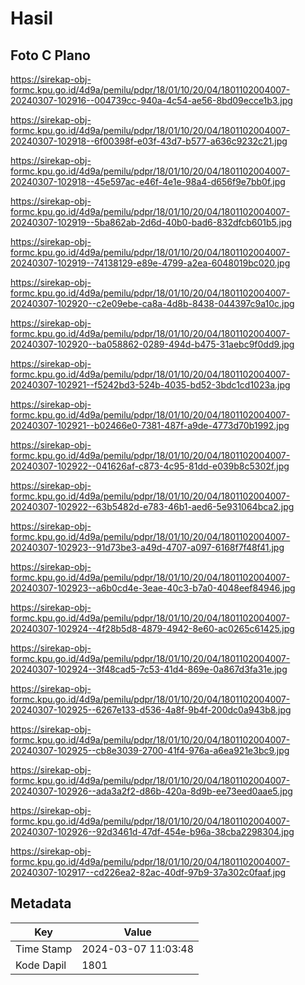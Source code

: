 # Hasil

## Foto C Plano

https://sirekap-obj-formc.kpu.go.id/4d9a/pemilu/pdpr/18/01/10/20/04/1801102004007-20240307-102916--004739cc-940a-4c54-ae56-8bd09ecce1b3.jpg

https://sirekap-obj-formc.kpu.go.id/4d9a/pemilu/pdpr/18/01/10/20/04/1801102004007-20240307-102918--6f00398f-e03f-43d7-b577-a636c9232c21.jpg

https://sirekap-obj-formc.kpu.go.id/4d9a/pemilu/pdpr/18/01/10/20/04/1801102004007-20240307-102918--45e597ac-e46f-4e1e-98a4-d656f9e7bb0f.jpg

https://sirekap-obj-formc.kpu.go.id/4d9a/pemilu/pdpr/18/01/10/20/04/1801102004007-20240307-102919--5ba862ab-2d6d-40b0-bad6-832dfcb601b5.jpg

https://sirekap-obj-formc.kpu.go.id/4d9a/pemilu/pdpr/18/01/10/20/04/1801102004007-20240307-102919--74138129-e89e-4799-a2ea-6048019bc020.jpg

https://sirekap-obj-formc.kpu.go.id/4d9a/pemilu/pdpr/18/01/10/20/04/1801102004007-20240307-102920--c2e09ebe-ca8a-4d8b-8438-044397c9a10c.jpg

https://sirekap-obj-formc.kpu.go.id/4d9a/pemilu/pdpr/18/01/10/20/04/1801102004007-20240307-102920--ba058862-0289-494d-b475-31aebc9f0dd9.jpg

https://sirekap-obj-formc.kpu.go.id/4d9a/pemilu/pdpr/18/01/10/20/04/1801102004007-20240307-102921--f5242bd3-524b-4035-bd52-3bdc1cd1023a.jpg

https://sirekap-obj-formc.kpu.go.id/4d9a/pemilu/pdpr/18/01/10/20/04/1801102004007-20240307-102921--b02466e0-7381-487f-a9de-4773d70b1992.jpg

https://sirekap-obj-formc.kpu.go.id/4d9a/pemilu/pdpr/18/01/10/20/04/1801102004007-20240307-102922--041626af-c873-4c95-81dd-e039b8c5302f.jpg

https://sirekap-obj-formc.kpu.go.id/4d9a/pemilu/pdpr/18/01/10/20/04/1801102004007-20240307-102922--63b5482d-e783-46b1-aed6-5e931064bca2.jpg

https://sirekap-obj-formc.kpu.go.id/4d9a/pemilu/pdpr/18/01/10/20/04/1801102004007-20240307-102923--91d73be3-a49d-4707-a097-6168f7f48f41.jpg

https://sirekap-obj-formc.kpu.go.id/4d9a/pemilu/pdpr/18/01/10/20/04/1801102004007-20240307-102923--a6b0cd4e-3eae-40c3-b7a0-4048eef84946.jpg

https://sirekap-obj-formc.kpu.go.id/4d9a/pemilu/pdpr/18/01/10/20/04/1801102004007-20240307-102924--4f28b5d8-4879-4942-8e60-ac0265c61425.jpg

https://sirekap-obj-formc.kpu.go.id/4d9a/pemilu/pdpr/18/01/10/20/04/1801102004007-20240307-102924--3f48cad5-7c53-41d4-869e-0a867d3fa31e.jpg

https://sirekap-obj-formc.kpu.go.id/4d9a/pemilu/pdpr/18/01/10/20/04/1801102004007-20240307-102925--6267e133-d536-4a8f-9b4f-200dc0a943b8.jpg

https://sirekap-obj-formc.kpu.go.id/4d9a/pemilu/pdpr/18/01/10/20/04/1801102004007-20240307-102925--cb8e3039-2700-41f4-976a-a6ea921e3bc9.jpg

https://sirekap-obj-formc.kpu.go.id/4d9a/pemilu/pdpr/18/01/10/20/04/1801102004007-20240307-102926--ada3a2f2-d86b-420a-8d9b-ee73eed0aae5.jpg

https://sirekap-obj-formc.kpu.go.id/4d9a/pemilu/pdpr/18/01/10/20/04/1801102004007-20240307-102926--92d3461d-47df-454e-b96a-38cba2298304.jpg

https://sirekap-obj-formc.kpu.go.id/4d9a/pemilu/pdpr/18/01/10/20/04/1801102004007-20240307-102917--cd226ea2-82ac-40df-97b9-37a302c0faaf.jpg


## Metadata

| Key        | Value               |
| ---------- | ------------------- |
| Time Stamp | 2024-03-07 11:03:48 |
| Kode Dapil | 1801                |



